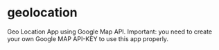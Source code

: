# geolocation
Geo Location App using Google Map API. Important: you need to create your own Google MAP API-KEY to use this app properly.
